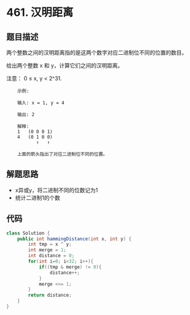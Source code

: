 # 461. 汉明距离

## 题目描述
两个整数之间的汉明距离指的是这两个数字对应二进制位不同的位置的数目。

给出两个整数 x 和 y，计算它们之间的汉明距离。

注意：
0 ≤ x, y < 2^31.

        示例:

        输入: x = 1, y = 4

        输出: 2

        解释:
        1   (0 0 0 1)
        4   (0 1 0 0)
               ↑   ↑

        上面的箭头指出了对应二进制位不同的位置。


## 解题思路
* x异或y，将二进制不同的位数记为1
* 统计二进制1的个数


## 代码
```java
class Solution {
    public int hammingDistance(int x, int y) {
        int tmp = x ^ y;
        int merge = 1;
        int distance = 0;
        for(int i=0; i<32; i++){
            if((tmp & merge) != 0){
                distance++;
            }
            merge <<= 1; 
        }
        return distance;
    }
}
```
